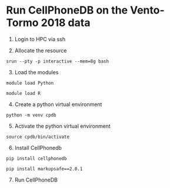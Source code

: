 # Run CellPhoneDB on the Vento-Tormo 2018 data

1. Login to HPC via ssh

2. Allocate the resource

```srun --pty -p interactive --mem=8g bash```

3. Load the modules

```module load Python```


```module load R```

4. Create a python virtual environment 

```python -m venv cpdb```

5. Activate the python virtual environment

```source cpdb/bin/activate```

6. Install CellPhonedb

```pip install cellphonedb```

```pip install markupsafe==2.0.1```

7. Run CellPhoneDB
